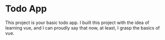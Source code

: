 # Todo App

This project is your basic todo app.
I built this project with the idea of learning vue, and I can proudly say that now, at least, I grasp the
basics of vue.
